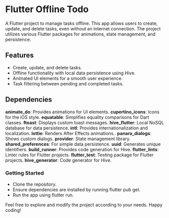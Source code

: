 # Flutter Offline Todo

A Flutter project to manage tasks offline. This app allows users to create, update, and delete tasks, even without an internet connection. The project utilizes various Flutter packages for animations, state management, and persistence.

## Features

- Create, update, and delete tasks.
- Offline functionality with local data persistence using Hive.
- Animated UI elements for a smooth user experience.
- Task filtering between pending and completed tasks.

## Dependencies

**animate_do**: Provides animations for UI elements.
**cupertino_icons**: Icons for the iOS style.
**equatable**: Simplifies equality comparisons for Dart classes.
**ftoast**: Displays custom toast messages.
**hive_flutter**: Local NoSQL database for data persistence.
**intl**: Provides internationalization and localization.
**lottie**: Renders After Effects animations..
**panara_dialogs**: Shows custom dialogs.
**provider**: State management library.
**shared_preferences**: For simple data persistence.
**uuid**: Generates unique identifiers.
**build_runner**: Provides code generation for Hive.
**flutter_lints**: Linter rules for Flutter projects.
**flutter_test**: Testing package for Flutter projects.
**hive_generator**: Code generator for Hive.


### Getting Started


- Clone the repository.
- Ensure dependencies are installed by running flutter pub get.
- Run the app using flutter run.


Feel free to explore and modify the project according to your needs. Happy coding!